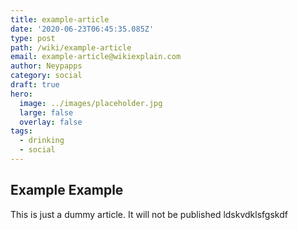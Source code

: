 ```yaml
---
title: example-article
date: '2020-06-23T06:45:35.085Z'
type: post
path: /wiki/example-article
email: example-article@wikiexplain.com
author: Neypapps
category: social
draft: true
hero:
  image: ../images/placeholder.jpg
  large: false
  overlay: false
tags:
  - drinking
  - social
---
```

## Example Example

This is just a dummy article. It will not be published ldskvdklsfgskdf